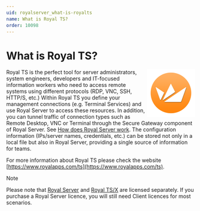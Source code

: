 ```yaml
---
uid: royalserver_what-is-royalts
name: What is Royal TS?
order: 10098
---
```


# What is Royal TS?

<img src="/r2022/images/RoyalServer/RoyalTS_ApplicationIcon_256x256.png" style="float: right;width: 50%;height: 50%;max-width:128px">

Royal TS is the perfect tool for server administrators, system engineers, developers and IT-focused information workers who need to access remote systems using different protocols (RDP, VNC, SSH, HTTP/S, etc.) Within Royal TS you define your management connections (e.g. Terminal Services) and use Royal Server to access these resources. In addition, you can tunnel traffic of connection types such as Remote Desktop, VNC or Terminal through the Secure Gateway component of Royal Server. See [How does Royal Server work](./how-royal-server-works.md). The configuration information (IPs/server names, credentials, etc.) can be stored not only in a local file but also in Royal Server, providing a single source of information for teams.

For more information about Royal TS please check the website [https://www.royalapps.com/ts](https://www.royalapps.com/ts).

> [!NOTE]
> Please note that [Royal Server](https://www.royalapps.com/server/) and [Royal TS/X](https://www.royalapps.com/ts/) are licensed separately. If you purchase a Royal Server licence, you will still need Client licences for most scenarios.